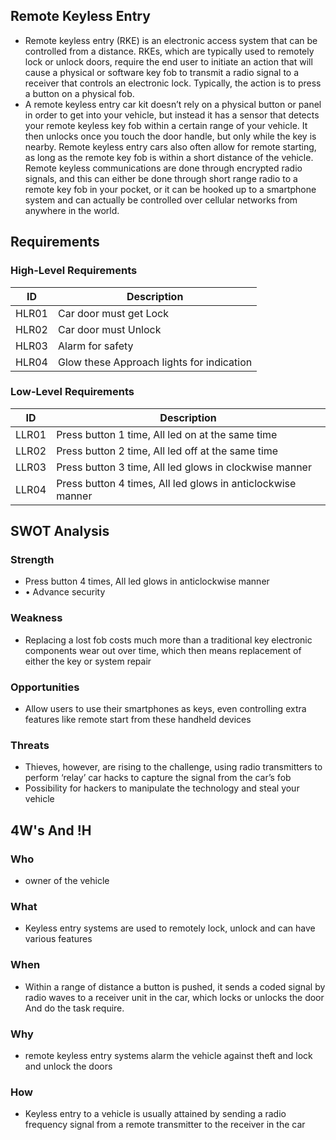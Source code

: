 ## Remote Keyless Entry
* Remote keyless entry (RKE) is an electronic access system that can be controlled from a distance. RKEs, which are typically used to remotely lock or unlock doors, require the end user to initiate an action that will cause a physical or software key fob to transmit a radio signal to a receiver that controls an electronic lock. Typically, the action is to press a button on a physical fob. 
* A remote keyless entry car kit doesn’t rely on a physical button or panel in order to get into your vehicle, but instead it has a sensor that detects your remote keyless key fob within a certain range of your vehicle. It then unlocks once you touch the door handle, but only while the key is nearby. Remote keyless entry cars also often allow for remote starting, as long as the remote key fob is within a short distance of the vehicle. Remote keyless communications are done through encrypted radio signals, and this can either be done through short range radio to a remote key fob in your pocket, or it can be hooked up to a smartphone system and can actually be controlled over cellular networks from anywhere in the world.

## Requirements
### High-Level Requirements
|  ID|Description|
  |---|---|
  | HLR01 | Car door must get Lock  |
  | HLR02 | Car door must Unlock |
  | HLR03 | Alarm for safety |
  | HLR04 | Glow these Approach lights for indication |
  
### Low-Level Requirements
|  ID|Description|
  |---|---|
  | LLR01 | Press button 1 time, All led on at the same time   |
  | LLR02 | Press button 2 time, All led off at the same time |
  | LLR03 | Press  button 3 time, All led glows in clockwise manner |
  | LLR04 | Press button 4 times, All led glows in anticlockwise manner |
  
  ## SWOT Analysis
  ### Strength
  * Press button 4 times, All led glows in anticlockwise manner
  * •	Advance security
  ### Weakness
  * Replacing a lost fob costs much more than a traditional key electronic components wear out over time, which then means replacement of either the key or system repair
  ### Opportunities
  * Allow users to use their smartphones as keys, even controlling extra features like remote start from these handheld devices
  ### Threats
  * Thieves, however, are rising to the challenge, using radio transmitters to perform ‘relay’ car hacks to capture the signal from the car’s fob 
  * Possibility for hackers to manipulate the technology and steal your vehicle

## 4W's And !H
### Who
* owner of the vehicle
### What
* Keyless entry systems are used to remotely lock, unlock and can have various features
### When
* Within a range of distance a button is pushed, it sends a coded signal by radio waves to a receiver unit in the car, which locks or unlocks the door And do the task require.
### Why
* remote keyless entry systems alarm the vehicle against theft and lock and unlock the doors
### How
* Keyless entry to a vehicle is usually attained by sending a radio frequency signal from a remote transmitter to the receiver in the car
